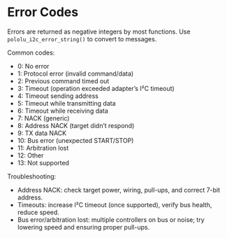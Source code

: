 # Error Codes

Errors are returned as negative integers by most functions. Use `pololu_i2c_error_string()` to convert to messages.

Common codes:
- 0: No error
- 1: Protocol error (invalid command/data)
- 2: Previous command timed out
- 3: Timeout (operation exceeded adapter’s I²C timeout)
- 4: Timeout sending address
- 5: Timeout while transmitting data
- 6: Timeout while receiving data
- 7: NACK (generic)
- 8: Address NACK (target didn’t respond)
- 9: TX data NACK
- 10: Bus error (unexpected START/STOP)
- 11: Arbitration lost
- 12: Other
- 13: Not supported

Troubleshooting:
- Address NACK: check target power, wiring, pull-ups, and correct 7-bit address.
- Timeouts: increase I²C timeout (once supported), verify bus health, reduce speed.
- Bus error/arbitration lost: multiple controllers on bus or noise; try lowering speed and ensuring proper pull-ups.